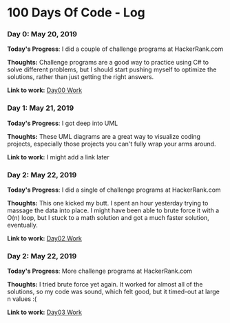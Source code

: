 # 100 Days Of Code - Log

### Day 0: May 20, 2019

**Today's Progress**: I did a couple of challenge programs at HackerRank.com

**Thoughts:** Challenge programs are a good way to practice using C# to solve different problems, but I should start pushing myself to optimize the solutions, rather than just getting the right answers. 

**Link to work:** [Day00 Work](https://github.com/ngabble/100DaysOfCode)

### Day 1: May 21, 2019

**Today's Progress**: I got deep into UML

**Thoughts:** These UML diagrams are a great way to visualize coding projects, especially those projects you can't fully wrap your arms around. 

**Link to work:** I might add a link later

### Day 2: May 22, 2019

**Today's Progress**: I did a single of challenge programs at HackerRank.com

**Thoughts:** This one kicked my butt. I spent an hour yesterday trying to massage the data into place. I might have been able to brute force it with a O(n) loop, but I stuck to a math solution and got a much faster solution, eventually. 

**Link to work:** [Day02 Work](https://github.com/ngabble/100DaysOfCode)

### Day 2: May 22, 2019

**Today's Progress**: More challenge programs at HackerRank.com

**Thoughts:** I tried brute force yet again. It worked for almost all of the solutions, so my code was sound, which felt good, but it timed-out at large n values :( 

**Link to work:** [Day03 Work](https://github.com/ngabble/100DaysOfCode)
